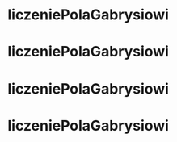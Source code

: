# liczeniePolaGabrysiowi
# liczeniePolaGabrysiowi
# liczeniePolaGabrysiowi
# liczeniePolaGabrysiowi
